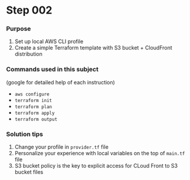 # Step 002

### Purpose

1. Set up local AWS CLI profile
2. Create a simple Terraform template with S3 bucket + CloudFront distribution

### Commands used in this subject
(google for detailed help of each instruction)

- `aws configure`
- `terraform init`
- `terraform plan`
- `terraform apply`
- `terraform output`

### Solution tips

1. Change your profile in `provider.tf` file
2. Personalize your experience with local variables on the top of `main.tf` file
3. S3 bucket policy is the key to explicit access for CLoud Front to S3 bucket files
